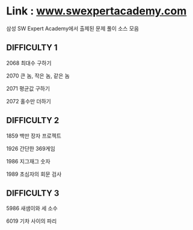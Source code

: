 # Link : www.swexpertacademy.com

삼성 SW Expert Academy에서 출제된 문제 풀이 소스 모음

DIFFICULTY 1
------------
2068 최대수 구하기

2070 큰 놈, 작은 놈, 같은 놈

2071 평균값 구하기

2072 홀수만 더하기

DIFFICULTY 2
------------
1859 백만 장자 프로젝트

1926 간단한 369게임

1986 지그재그 숫자

1989 초심자의 회문 검사


DIFFICULTY 3
------------
5986 새샘이와 세 소수

6019 기차 사이의 파리
